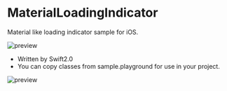 # MaterialLoadingIndicator
 Material like loading indicator sample  for iOS.

![preview](https://github.com/Tueno/MaterialLoadingIndicator/blob/master/sample.gif?raw=true)

* Written by Swift2.0
* You can copy classes from sample.playground for use in your project.

![preview](https://github.com/Tueno/MaterialLoadingIndicator/blob/master/playground.png?raw=true)
